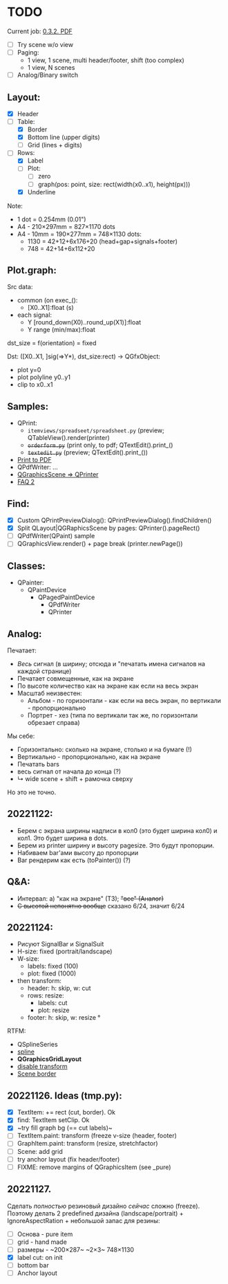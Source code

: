 # TODO

Current job: [0.3.2. PDF](https://github.com/tieugene/iosc.py/issues/191)

- [ ] Try scene w/o view
- [ ] Paging:
  + 1 view, 1 scene, multi header/footer, shift (too complex)
  + 1 view, N scenes
- [ ] Analog/Binary switch

## Layout:

- [x] Header
- [ ] Table:
  + [x] Border
  + [x] Bottom line (upper digits)
  + [ ] Grid (lines + digits)
- [ ] Rows:
  + [x] Label
  + [ ] Plot:
    * [ ] zero
    * [ ] graph(pos: point, size: rect(width(x0..x1), height(px)))
  + [x] Underline

Note:
- 1 dot = 0.254mm (0.01")
- A4 - 210×297mm = 827×1170 dots
- A4 - 10mm = 190×277mm = 748×1130 dots:
  + 1130 = 42+12+6x176+20 (head+gap+signals+footer)
  + 748 = 42+14+6x112+20

## Plot.graph:

Src data:
- common (on exec_():
  + \[X0..X1]:float (s)
- each signal:
  + Y [round_down(X0)..round_up(X1)]:float
  + Y range (min/max):float

dst_size = f(orientation) = fixed

Dst: ([X0..X1, ]sig(=>Y*), dst_size:rect) -> QGfxObject:
- plot y=0
- plot polyline y0..y1
- clip to x0..x1

## Samples:
- QPrint:
  - `itemviews/spreadseet/spreadsheet.py` (preview; QTableView().render(printer)
  - ~~`orderform.py`~~ (print only, to pdf; QTextEdit().print_()
  - ~~`textedit.py`~~ (preview; QTextEdit().print_())
- [Print to PDF](https://wiki.qt.io/Exporting_a_document_to_PDF)
- QPdfWriter: &hellip;
- [QGraphicsScene &rArr; QPrinter](https://www.qtcentre.org/threads/47972-Render-QGraphicsScene-to-a-QPrinter-to-export-PDF)
- [FAQ 2](https://stackoverflow.com/questions/35034953/printing-qgraphicsscene-cuts-objects-in-half)

## Find:
- [x] Custom QPrintPreviewDialog(): QPrintPreviewDialog().findChildren()
- [x] Split QLayout|QGRaphicsScene by pages: QPrinter().pageRect()
- [ ] QPdfWriter(QPaint) sample
- [ ] QGraphicsView.render() + page break (printer.newPage())

## Classes:
- QPainter:
  + QPaintDevice
    * QPagedPaintDevice
      - QPdfWriter
      - QPrinter

## Analog:

Печатает:

- _Весь_ сигнал (в ширину; отсюда и "печатать имена сигналов на каждой странице)
- Печатает совмещенные, как на экране
- По высоте количество как на экране как если на весь экран
- Масштаб неизвестен:
  + Альбом - по горизонтали - как если на весь экран, по вертикали - пропорционально
  + Портрет - хез (типа по вертикали так же, по горизонтали обрезает справа)

Мы себе:
- Горизонтально: сколько на экране, столько и на бумаге (!)
- Вертикально - пропорционально, как на экране
- Печатать bars
- весь сигнал от начала до конца (?)
- &rdsh; wide scene + shift + рамочка сверху

Но это не точно.

## 20221122:
- Берем с экрана ширины надписи в кол0 (это будет ширина кол0) и кол1. Это будет ширина в dots.
- Берем из printer ширину и высоту pagesize. Это будут пропорции.  
- Набиваем bar'ами высоту до пропорции
- Bar рендерим как есть (toPainter()) (?)

## Q&A:
- Интервал: a) "как на экране" (ТЗ); ~~"все" (Аналог)~~
- ~~С высотой непонятно вообще~~ сказано 6/24, значит 6/24

## 20221124:
- Рисуют SignalBar и SignalSuit
- H-size: fixed (portrait/landscape)
- W-size:
  + labels: fixed (100)
  + plot: fixed (1000)
- then transform:
  + header: h: skip, w: cut
  + rows: resize:
    + labels: cut
    + plot: resize
  + footer: h: skip, w: resize
&deg;

RTFM:
- QSplineSeries
- [spline](https://www.toptal.com/c-plus-plus/rounded-corners-bezier-curves-qpainter)
- **QGraphicsGridLayout**
- [disable transform](https://stackoverflow.com/questions/1222914/qgraphicsview-and-qgraphicsitem-don%C2%B4t-scale-item-when-scaling-the-view-rect)
- [Scene border](https://www.qtcentre.org/threads/13814-how-to-enable-borders-in-QGraphicsScene)

## 20221126. Ideas (tmp.py):

- [x] TextItem: += rect (cut, border). Ok
- [x] find: TextItem setClip. Ok
- [x] ~try fill graph bg (== cut labels)~
- [ ] TextItem.paint: transform (freeze v-size (header, footer)
- [ ] GraphItem.paint: transform (resize, stretchfactor)
- [ ] Scene: add grid
- [ ] try anchor layout (fix header/footer)
- [ ] FIXME: remove margins of QGraphicsItem (see _pure)

## 20221127.

Сделать *полностью* резиновый дизайно *сейчас* сложно (freeze).
Поэтому делать 2 predefined дизайна (landscape/portrait) + IgnoreAspectRation + небольшой запас для резины:

- [ ] Основа - pure item
- [ ] grid - hand made
- [ ] размеры - ~200×287~ ~2×3~ 748×1130
- [x] label cut: on init
- [ ] bottom bar
- [ ] Anchor layout
